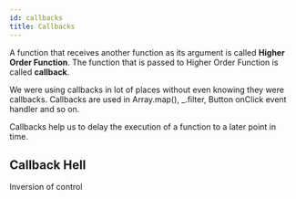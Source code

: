 ```yaml
---
id: callbacks
title: Callbacks
---
```


A function that receives another function as its argument is called **Higher Order Function**. The function that is passed to Higher Order Function is called **callback**.

We were using callbacks in lot of places without even knowing they were callbacks. Callbacks are used in Array.map(), \_.filter, Button onClick event handler and so on.

Callbacks help us to delay the execution of a function to a later point in time.

## Callback Hell

Inversion of control
